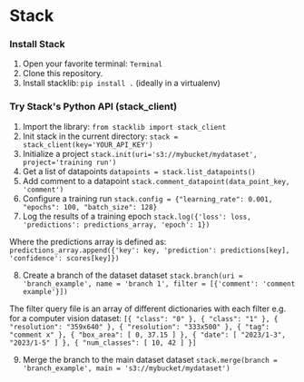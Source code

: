 # Stack

### Install Stack

1. Open your favorite terminal: `Terminal`
2. Clone this repository.
3. Install stacklib: `pip install .` (ideally in a virtualenv)


### Try Stack's Python API (stack_client)

1. Import the library: ```from stacklib import stack_client```
2. Init stack in the current directory: ```stack = stack_client(key='YOUR_API_KEY')```
3. Initialize a project ```stack.init(uri='s3://mybucket/mydataset',  project='training run')```
4. Get a list of datapoints ```datapoints = stack.list_datapoints()```
5. Add comment to a datapoint ```stack.comment_datapoint(data_point_key, 'comment')```
6. Configure a training run ```stack.config = {"learning_rate": 0.001, "epochs": 100, "batch_size": 128}```
7. Log the results of a training epoch 
```stack.log({'loss': loss, 'predictions': predictions_array, 'epoch': 1})``` 

Where the predictions array is defined as: 
```predictions_array.append({'key': key, 'prediction': predictions[key], 'confidence': scores[key]})```

8. Create a branch of the dataset dataset
```stack.branch(uri = 'branch_example', name = 'branch 1', filter = [{'comment': 'comment example'}])``` 

The filter query file is an array of different dictionaries with each filter
e.g. for a computer vision dataset:
```[{ "class": "0" }, { "class": "1" }, { "resolution": "359x640" }, { "resolution": "333x500" }, { "tag": "comment x" }, { "box_area": [ 0, 37.15 ] }, { "date": [ "2023/1-3", "2023/1-5" ] }, { "num_classes": [ 10, 42 ] }]```

9. Merge the branch to the main dataset dataset
```stack.merge(branch = 'branch_example', main = 's3://mybucket/mydataset')``` 
